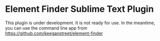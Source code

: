# Element Finder Sublime Text Plugin

This plugin is under development. It is not ready for use. In the meantime, you can use the command line app from https://github.com/keeganstreet/element-finder